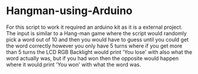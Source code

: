 # Hangman-using-Arduino
For this script to work it required an arduino kit as it is a external project.
The input is similar to a Hang-man game where the script would randomly pick a word out of 10 and then you would have to guess until you could get the word correctly however you only have 5 turns where if you get more than 5 turns the LCD RGB Backlight would print 'You lose' with also what the word actually was, but if you had won then the opposite would happen where it would print 'You won' with what the word was.
